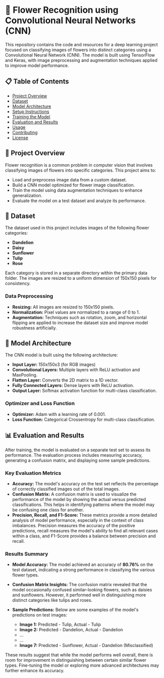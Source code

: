 # 🌸 Flower Recognition using Convolutional Neural Networks (CNN)

This repository contains the code and resources for a deep learning project focused on classifying images of flowers into distinct categories using a Convolutional Neural Network (CNN). The model is built using TensorFlow and Keras, with image preprocessing and augmentation techniques applied to improve model performance.

## 📋 Table of Contents
- [Project Overview](#project-overview)
- [Dataset](#dataset)
- [Model Architecture](#model-architecture)
- [Setup Instructions](#setup-instructions)
- [Training the Model](#training-the-model)
- [Evaluation and Results](#evaluation-and-results)
- [Usage](#usage)
- [Contributing](#contributing)
- [License](#license)

## 📁 Project Overview
Flower recognition is a common problem in computer vision that involves classifying images of flowers into specific categories. This project aims to:

- Load and preprocess image data from a custom dataset.
- Build a CNN model optimized for flower image classification.
- Train the model using data augmentation techniques to enhance generalization.
- Evaluate the model on a test dataset and analyze its performance.

## 🌼 Dataset
The dataset used in this project includes images of the following flower categories:

- **Dandelion**
- **Daisy**
- **Sunflower**
- **Tulip**
- **Rose**

Each category is stored in a separate directory within the primary data folder. The images are resized to a uniform dimension of 150x150 pixels for consistency.

### Data Preprocessing
- **Resizing:** All images are resized to 150x150 pixels.
- **Normalization:** Pixel values are normalized to a range of 0 to 1.
- **Augmentation:** Techniques such as rotation, zoom, and horizontal flipping are applied to increase the dataset size and improve model robustness artificially.

## 🧠 Model Architecture
The CNN model is built using the following architecture:

- **Input Layer:** 150x150x3 (for RGB images)
- **Convolutional Layers:** Multiple layers with ReLU activation and MaxPooling.
- **Flatten Layer:** Converts the 2D matrix to a 1D vector.
- **Fully Connected Layers:** Dense layers with ReLU activation.
- **Output Layer:** Softmax activation function for multi-class classification.

### Optimizer and Loss Function
- **Optimizer:** Adam with a learning rate of 0.001.
- **Loss Function:** Categorical Crossentropy for multi-class classification.

## 📊 Evaluation and Results
After training, the model is evaluated on a separate test set to assess its performance. The evaluation process includes measuring accuracy, generating a confusion matrix, and displaying some sample predictions.

### Key Evaluation Metrics
- **Accuracy:** The model's accuracy on the test set reflects the percentage of correctly classified images out of the total images.
- **Confusion Matrix:** A confusion matrix is used to visualize the performance of the model by showing the actual versus predicted classifications. This helps in identifying patterns where the model may be confusing one class for another.
- **Precision, Recall, and F1-Score:** These metrics provide a more detailed analysis of model performance, especially in the context of class imbalances. Precision measures the accuracy of the positive predictions, recall measures the model's ability to find all relevant cases within a class, and F1-Score provides a balance between precision and recall.

### Results Summary
- **Model Accuracy:** The model achieved an accuracy of **80.76%** on the test dataset, indicating a strong performance in classifying the various flower types.
- **Confusion Matrix Insights:** The confusion matrix revealed that the model occasionally confused similar-looking flowers, such as daisies and sunflowers. However, it performed well in distinguishing more distinct categories like tulips and roses.
- **Sample Predictions:** Below are some examples of the model's predictions on test images:

  - **Image 1:** Predicted - Tulip, Actual - Tulip
  - **Image 2:** Predicted - Dandelion, Actual - Dandelion
  - ...
  - ...
  - **Image 7:** Predicted - Sunflower, Actual - Dandelion (Misclassified)

These results suggest that while the model performs well overall, there is room for improvement in distinguishing between certain similar flower types. Fine-tuning the model or exploring more advanced architectures may further enhance its accuracy.

